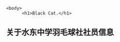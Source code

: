 <html>
    <head>
        <title>Black Cat</title>
        <style> type="text/css">
               body {
                      background-color:#6FCAEE;
                      margin-left:20%;
                      margin-right:20%;
                      border: 2px dottde black;
                      padding:10px 10px 10px 10px;
                      fpnt-famil:sans-serif;
               }
        </style>
    </head>

    <body>
          <h1>Black Cat.</h1>


<h2>关于水东中学羽毛球社社员信息</h2>

</html>
